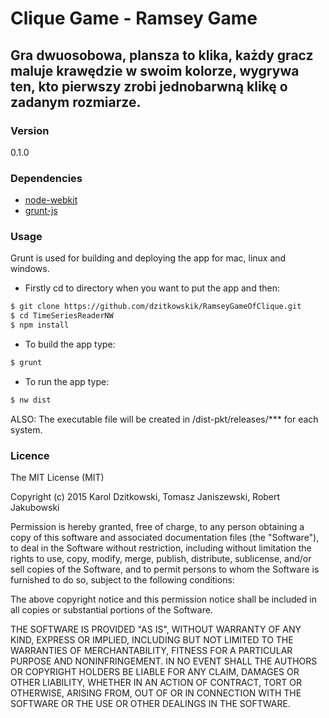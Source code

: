 # Clique Game - Ramsey Game #
## Gra dwuosobowa, plansza to klika, każdy gracz maluje krawędzie w swoim kolorze, wygrywa ten, kto pierwszy zrobi jednobarwną klikę o zadanym rozmiarze.
### Version
0.1.0

### Dependencies
* [node-webkit](https://github.com/nwjs/nw.js/)
* [grunt-js](http://gruntjs.com)

### Usage
Grunt is used for building and deploying the app for mac, linux and windows.
- Firstly cd to directory when you want to put the app and then: 
```sh
$ git clone https://github.com/dzitkowskik/RamseyGameOfClique.git
$ cd TimeSeriesReaderNW
$ npm install
```
- To build the app type: 
```sh
$ grunt
```
- To run the app type: 
```sh
$ nw dist
```
ALSO: The executable file will be created in /dist-pkt/releases/*** for each system.

### Licence 
The MIT License (MIT)

Copyright (c) 2015 Karol Dzitkowski, Tomasz Janiszewski, Robert Jakubowski

Permission is hereby granted, free of charge, to any person obtaining a copy
of this software and associated documentation files (the "Software"), to deal
in the Software without restriction, including without limitation the rights
to use, copy, modify, merge, publish, distribute, sublicense, and/or sell
copies of the Software, and to permit persons to whom the Software is
furnished to do so, subject to the following conditions:

The above copyright notice and this permission notice shall be included in all
copies or substantial portions of the Software.

THE SOFTWARE IS PROVIDED "AS IS", WITHOUT WARRANTY OF ANY KIND, EXPRESS OR
IMPLIED, INCLUDING BUT NOT LIMITED TO THE WARRANTIES OF MERCHANTABILITY,
FITNESS FOR A PARTICULAR PURPOSE AND NONINFRINGEMENT. IN NO EVENT SHALL THE
AUTHORS OR COPYRIGHT HOLDERS BE LIABLE FOR ANY CLAIM, DAMAGES OR OTHER
LIABILITY, WHETHER IN AN ACTION OF CONTRACT, TORT OR OTHERWISE, ARISING FROM,
OUT OF OR IN CONNECTION WITH THE SOFTWARE OR THE USE OR OTHER DEALINGS IN THE
SOFTWARE.